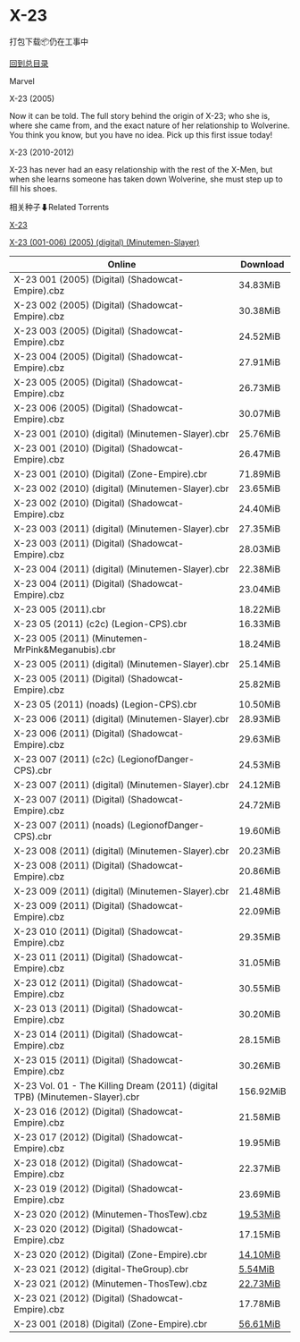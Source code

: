 # X-23

打包下载📦仍在工事中

[回到总目录](/Catalogs.md)

Marvel

X-23 (2005)

Now it can be told. The full story behind the origin of X-23; who she is, where she came from, and the exact nature of her relationship to Wolverine. You think you know, but you have no idea. Pick up this first issue today! 



X-23 (2010-2012)

X-23 has never had an easy relationship with the rest of the X-Men, but when she learns someone has taken down Wolverine, she must step up to fill his shoes.





相关种子⬇Related Torrents

[X-23](https://github.com/alicewish/markdown/blob/master/torrent/X-23.md)

[X-23 (001-006) (2005) (digital) (Minutemen-Slayer)](https://github.com/alicewish/markdown/blob/master/torrent/X-23--001-006---2005---digital---Minutemen-Slayer.md)

Online | Download
--- | ---
X-23 001 (2005) (Digital) (Shadowcat-Empire).cbz | 34.83MiB
X-23 002 (2005) (Digital) (Shadowcat-Empire).cbz | 30.38MiB
X-23 003 (2005) (Digital) (Shadowcat-Empire).cbz | 24.52MiB
X-23 004 (2005) (Digital) (Shadowcat-Empire).cbz | 27.91MiB
X-23 005 (2005) (Digital) (Shadowcat-Empire).cbz | 26.73MiB
X-23 006 (2005) (Digital) (Shadowcat-Empire).cbz | 30.07MiB
X-23 001 (2010) (digital) (Minutemen-Slayer).cbr | 25.76MiB
X-23 001 (2010) (Digital) (Shadowcat-Empire).cbz | 26.47MiB
X-23 001 (2010) (Digital) (Zone-Empire).cbr | 71.89MiB
X-23 002 (2010) (digital) (Minutemen-Slayer).cbr | 23.65MiB
X-23 002 (2010) (Digital) (Shadowcat-Empire).cbz | 24.40MiB
X-23 003 (2011) (digital) (Minutemen-Slayer).cbr | 27.35MiB
X-23 003 (2011) (Digital) (Shadowcat-Empire).cbz | 28.03MiB
X-23 004 (2011) (digital) (Minutemen-Slayer).cbr | 22.38MiB
X-23 004 (2011) (Digital) (Shadowcat-Empire).cbz | 23.04MiB
X-23 005 (2011).cbr | 18.22MiB
X-23 05 (2011) (c2c) (Legion-CPS).cbr | 16.33MiB
X-23 005 (2011) (Minutemen-MrPink&Meganubis).cbr | 18.24MiB
X-23 005 (2011) (digital) (Minutemen-Slayer).cbr | 25.14MiB
X-23 005 (2011) (Digital) (Shadowcat-Empire).cbz | 25.82MiB
X-23 05 (2011) (noads) (Legion-CPS).cbr | 10.50MiB
X-23 006 (2011) (digital) (Minutemen-Slayer).cbr | 28.93MiB
X-23 006 (2011) (Digital) (Shadowcat-Empire).cbz | 29.63MiB
X-23 007 (2011) (c2c) (LegionofDanger-CPS).cbr | 24.53MiB
X-23 007 (2011) (digital) (Minutemen-Slayer).cbr | 24.12MiB
X-23 007 (2011) (Digital) (Shadowcat-Empire).cbz | 24.72MiB
X-23 007 (2011) (noads) (LegionofDanger-CPS).cbr | 19.60MiB
X-23 008 (2011) (digital) (Minutemen-Slayer).cbr | 20.23MiB
X-23 008 (2011) (Digital) (Shadowcat-Empire).cbz | 20.86MiB
X-23 009 (2011) (digital) (Minutemen-Slayer).cbr | 21.48MiB
X-23 009 (2011) (Digital) (Shadowcat-Empire).cbz | 22.09MiB
X-23 010 (2011) (Digital) (Shadowcat-Empire).cbz | 29.35MiB
X-23 011 (2011) (Digital) (Shadowcat-Empire).cbz | 31.05MiB
X-23 012 (2011) (Digital) (Shadowcat-Empire).cbz | 30.55MiB
X-23 013 (2011) (Digital) (Shadowcat-Empire).cbz | 30.20MiB
X-23 014 (2011) (Digital) (Shadowcat-Empire).cbz | 28.15MiB
X-23 015 (2011) (Digital) (Shadowcat-Empire).cbz | 30.26MiB
X-23 Vol. 01 - The Killing Dream (2011) (digital TPB) (Minutemen-Slayer).cbr | 156.92MiB
X-23 016 (2012) (Digital) (Shadowcat-Empire).cbz | 21.58MiB
X-23 017 (2012) (Digital) (Shadowcat-Empire).cbz | 19.95MiB
X-23 018 (2012) (Digital) (Shadowcat-Empire).cbz | 22.37MiB
X-23 019 (2012) (Digital) (Shadowcat-Empire).cbz | 23.69MiB
X-23 020 (2012) (Minutemen-ThosTew).cbz | [19.53MiB](https://pan.baidu.com/s/1bp33Xj5#list/path=%2F0-Day%20Week%20of%202012%20Q1%2F0-Day%20Week%20of%202012.01.04%2F%E3%82%BD%E3%82%AB%E3%82%A6%E3%82%A4%E3%82%B7%E3%82%A4%E3%82%AB%E3%82%A6%E3%82%A6%E3%82%B7%E3%82%B5%E3%82%B1%E3%82%A6%E3%82%B3%E3%82%AF%E3%82%BB%E3%82%B5%E3%82%B9%E3%82%AB%E3%82%B5%E3%82%AB%E3%82%AB%E3%82%A4%E3%82%AB%E3%82%A6%E3%82%AF%E3%82%A6%E3%82%BD%E3%82%BB%E3%82%B5%E3%82%A6%E3%82%BD&parentPath=%2F0-Day%20Week%20of%202012%20Q1)
X-23 020 (2012) (Digital) (Shadowcat-Empire).cbz | 17.15MiB
X-23 020 (2012) (Digital) (Zone-Empire).cbr | [14.10MiB](https://pan.baidu.com/s/1bp33Xj5#list/path=%2F0-Day%20Week%20of%202012%20Q1%2F0-Day%20Week%20of%202012.01.04%2F%E3%82%AF%E3%82%A6%E3%82%AF%E3%82%AB%E3%82%BD%E3%82%AA%E3%82%B3%E3%82%B1%E3%82%A8%E3%82%B1%E3%82%BF%E3%82%A4%E3%82%BB%E3%82%A2%E3%82%A4%E3%82%A6%E3%82%BF%E3%82%A2%E3%82%B1%E3%82%AD%E3%82%B7%E3%82%B9%E3%82%B1%E3%82%BF%E3%82%B1%E3%82%AA%E3%82%A4%E3%82%B7%E3%82%A8%E3%82%A2%E3%82%B7%E3%82%AA&parentPath=%2F0-Day%20Week%20of%202012%20Q1)
X-23 021 (2012) (digital-TheGroup).cbr | [5.54MiB](https://pan.baidu.com/s/1eSrS622#list/path=%2F0-Day%20Week%20of%202012%20Q1%2F0-Day%20Week%20of%202012.03.14%2F%E3%82%B3%E3%82%B9%E3%82%B3%E3%82%A4%E3%82%AF%E3%82%AF%E3%82%BF%E3%82%BD%E3%82%AA%E3%82%BD%E3%82%B7%E3%82%B3%E3%82%B3%E3%82%B3%E3%82%B9%E3%82%A4%E3%82%B7%E3%82%B9%E3%82%AF%E3%82%A6%E3%82%B9%E3%82%AB%E3%82%BB%E3%82%B9%E3%82%B3%E3%82%BB%E3%82%A2%E3%82%AA%E3%82%AA%E3%82%AF%E3%82%BB%E3%82%A2&parentPath=%2F0-Day%20Week%20of%202012%20Q1)
X-23 021 (2012) (Minutemen-ThosTew).cbz | [22.73MiB](https://pan.baidu.com/s/1nu8YY2P#list/path=%2F0-Day%20Week%20of%202012%20Q1%2F0-Day%20Week%20of%202012.03.21%2F%E3%82%AD%E3%82%A4%E3%82%BF%E3%82%AA%E3%82%A6%E3%82%B5%E3%82%BB%E3%82%AA%E3%82%B5%E3%82%BB%E3%82%A8%E3%82%AF%E3%82%B5%E3%82%AA%E3%82%AB%E3%82%A2%E3%82%B3%E3%82%AF%E3%82%B3%E3%82%AD%E3%82%BD%E3%82%A2%E3%82%AA%E3%82%B1%E3%82%B3%E3%82%AF%E3%82%AA%E3%82%AF%E3%82%AD%E3%82%BB%E3%82%AF%E3%82%BF&parentPath=%2F0-Day%20Week%20of%202012%20Q1)
X-23 021 (2012) (Digital) (Shadowcat-Empire).cbz | 17.78MiB
X-23 001 (2018) (Digital) (Zone-Empire).cbr | [56.61MiB](https://pan.baidu.com/s/1CaY-oZ5gH51dAz3Iivo9iw#list/path=%2FMarvel%20Week%202018%20Q3%2FMarvel%20Week%2B%20%2807-11-2018%29%2F%E3%82%B7%E3%82%BD%E3%82%B9%E3%82%A8%E3%82%A2%E3%82%AF%E3%82%A6%E3%82%AB%E3%82%AB%E3%82%B1%E3%82%AF%E3%82%AF%E3%82%AF%E3%82%A6%E3%82%B9%E3%82%A4%E3%82%BF%E3%82%AD%E3%82%A4%E3%82%B7%E3%82%A2%E3%82%A8%E3%82%B7%E3%82%BB%E3%82%A4%E3%82%A6%E3%82%AA%E3%82%AF%E3%82%A8%E3%82%A2%E3%82%B3%E3%82%BD&parentPath=%2FMarvel%20Week%202018%20Q3)